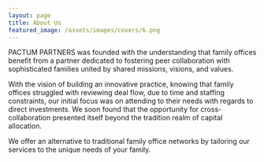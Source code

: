```yaml
---
layout: page
title: About Us
featured_image: /assets/images/covers/6.png
---
```


PACTUM PARTNERS was founded with the understanding that family offices benefit from a partner dedicated to fostering peer collaboration with sophisticated families united by shared missions, visions, and values.  



With the vision of building an innovative practice, knowing that family offices struggled with reviewing deal flow, due to time and staffing constraints, our initial focus was on attending to their needs with regards to direct investments. We soon found that the opportunity for cross-collaboration presented itself beyond the tradition realm of capital allocation.


We offer an alternative to traditional family office networks by tailoring our services to the unique needs of your family. 


